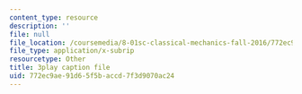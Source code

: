 ```yaml
---
content_type: resource
description: ''
file: null
file_location: /coursemedia/8-01sc-classical-mechanics-fall-2016/772ec9ae91d65f5baccd7f3d9070ac24_QPV-DmpGXeQ.vtt
file_type: application/x-subrip
resourcetype: Other
title: 3play caption file
uid: 772ec9ae-91d6-5f5b-accd-7f3d9070ac24
---
```


